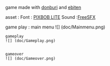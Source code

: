 game made with [donburi](https://github.com/hajimehoshi/ebiten) and [ebiten](https://github.com/hajimehoshi/ebiten)

asset : 
    Font : [PIXBOB LITE](https://www.dafont.com/pixbob-lite.font)
    Sound :[FreeSFX](https://kronbits.itch.io/freesfx)


game play :
    main menu 
    ![] (doc/Mainmenu.png)
    
    
    gameplay
    ![] (doc/Gameplay.png)

    
    gameover 
    ![] (doc/Gameover.png)
